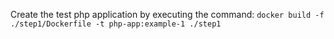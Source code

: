Create the test php application by executing the command: `docker build -f ./step1/Dockerfile -t php-app:example-1 ./step1`